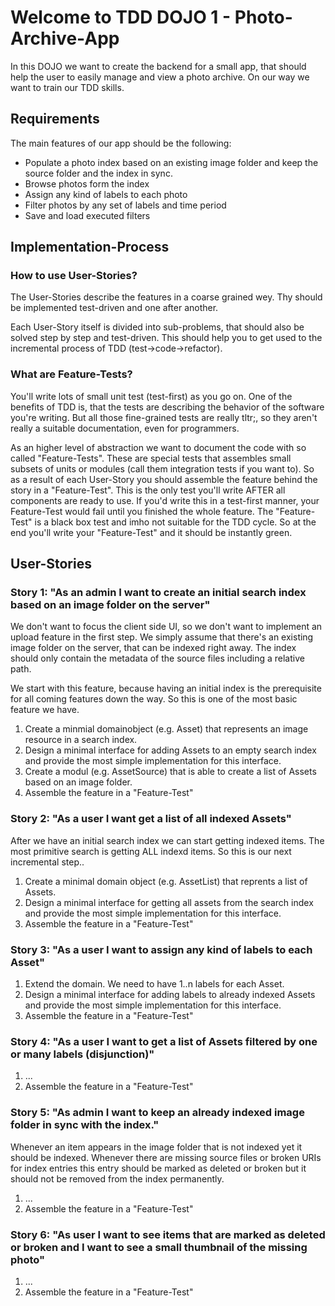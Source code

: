 # Welcome to TDD DOJO 1 - Photo-Archive-App
In this DOJO we want to create the backend for a small app, that should help the user to easily manage and view a photo archive.
On our way we want to train our TDD skills.

## Requirements
The main features of our app should be the following:

* Populate a photo index based on an existing image folder and keep the source folder and the index in sync.
* Browse photos form the index
* Assign any kind of labels to each photo
* Filter photos by any set of labels and time period
* Save and load executed filters

## Implementation-Process
### How to use User-Stories?
The User-Stories describe the features in a coarse grained wey.
Thy should be implemented test-driven and one after another.

Each User-Story itself is divided into sub-problems, that should also be solved step by step and test-driven.
This should help you to get used to the incremental process of TDD (test->code->refactor).

### What are Feature-Tests?
You'll write lots of small unit test (test-first) as you go on.
One of the benefits of TDD is, that the tests are describing the behavior of the software you're writing.
But all those fine-grained tests are really tltr;, so they aren't really a suitable documentation, even for programmers.

As an higher level of abstraction we want to document the code with so called "Feature-Tests".
These are special tests that assembles small subsets of units or modules (call them integration tests if you want to).
So as a result of each User-Story you should assemble the feature behind the story in a "Feature-Test".
This is the only test you'll write AFTER all components are ready to use. If you'd write this in a test-first manner,
your Feature-Test would fail until you finished the whole feature. The "Feature-Test" is a black box test and imho not
suitable for the TDD cycle. So at the end you'll write your "Feature-Test" and it should be instantly green.


## User-Stories

### Story 1: "As an admin I want to create an initial search index based on an image folder on the server"
We don't want to focus the client side UI, so we don't want to implement an upload feature in the first step.
We simply assume that there's an existing image folder on the server, that can be indexed right away.
The index should only contain the metadata of the source files including a relative path.

We start with this feature, because having an initial index is the prerequisite for all coming features down the way.
So this is one of the most basic feature we have.

1. Create a minmial domainobject (e.g. Asset) that represents an image resource in a search index.
1. Design a minimal interface for adding Assets to an empty search index and provide the most simple implementation for this interface.
1. Create a modul (e.g. AssetSource) that is able to create a list of Assets based on an image folder.
1. Assemble the feature in a "Feature-Test"

### Story 2: "As a user I want get a list of all indexed Assets"
After we have an initial search index we can start getting indexed items.
The most primitive search is getting ALL indexd items. So this is our next incremental step..

1. Create a minimal domain object (e.g. AssetList) that reprents a list of Assets.
1. Design a minimal interface for getting all assets from the search index and provide the most simple implementation for this interface.
1. Assemble the feature in a "Feature-Test"

### Story 3: "As a user I want to assign any kind of labels to each Asset"

1. Extend the domain. We need to have 1..n labels for each Asset.
1. Design a minimal interface for adding labels to already indexed Assets and provide the most simple implementation for this interface.
1. Assemble the feature in a "Feature-Test"

### Story 4: "As a user I want to get a list of Assets filtered by one or many labels (disjunction)"

1. ...
1. Assemble the feature in a "Feature-Test"

### Story 5: "As admin I want to keep an already indexed image folder in sync with the index."
Whenever an item appears in the image folder that is not indexed yet it should be indexed.
Whenever there are missing source files or broken URIs for index entries this entry should be marked as deleted or broken
but it should not be removed from the index permanently.

1. ...
1. Assemble the feature in a "Feature-Test"

### Story 6: "As user I want to see items that are marked as deleted or broken and I want to see a small thumbnail of the missing photo"

1. ...
1. Assemble the feature in a "Feature-Test"
